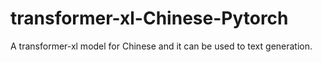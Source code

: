 # transformer-xl-Chinese-Pytorch
A transformer-xl model for Chinese and it can be used to text generation.
